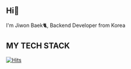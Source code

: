 ## Hi🤗

I'm Jiwon Baek🐈, Backend Developer from Korea

MY TECH STACK 
---

[![Hits](https://hits.seeyoufarm.com/api/count/incr/badge.svg?url=https%3A%2F%2Fgithub.com%2Fqorjiwon&count_bg=%23A5EBE9&title_bg=%2364B7DB&icon=&icon_color=%23E7E7E7&title=hits&edge_flat=false)](https://hits.seeyoufarm.com)
